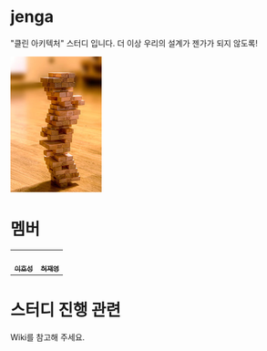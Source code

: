 # jenga

"클린 아키텍처" 스터디 입니다. 더 이상 우리의 설계가 젠가가 되지 않도록!

<img src="https://github.com/8percent/jenga/blob/753f0a6b40171133ed1f6fa2cc1c9f3fd9cc7dba/images/jenga.jpeg" width="160px;"/>

# 멤버 

<table>
  <tr>
    <td align="center">
      <a href="https://blog.novice.io/">
        <img src="https://avatars2.githubusercontent.com/u/2469766?v=4" width="100px;" alt=""/><br /><sub><b>이호성</b></sub>
      </a>
    </td>
    <td align="center">
      <a href="https://kirade.githubio/">
        <img src="https://avatars.githubusercontent.com/u/13049936?v=4" width="100px;" alt=""/><br /><sub><b>허재영</b></sub>
      </a>
    </td>
  </tr>
  <tr>

  </tr>
</table>

# 스터디 진행 관련

Wiki를 참고해 주세요.
